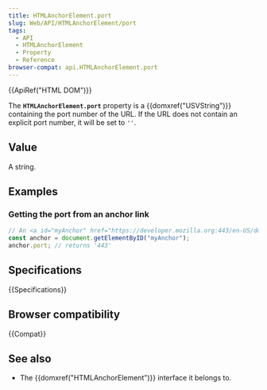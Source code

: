 ```yaml
---
title: HTMLAnchorElement.port
slug: Web/API/HTMLAnchorElement/port
tags:
  - API
  - HTMLAnchorElement
  - Property
  - Reference
browser-compat: api.HTMLAnchorElement.port
---
```

{{ApiRef("HTML DOM")}}

The **`HTMLAnchorElement.port`** property is a
{{domxref("USVString")}} containing the port number of the URL. If the URL does not
contain an explicit port number, it will be set to `''`.

## Value

A string.

## Examples

### Getting the port from an anchor link

```js
// An <a id="myAnchor" href="https://developer.mozilla.org:443/en-US/docs/HTMLAnchorElement"> element is in the document
const anchor = document.getElementByID("myAnchor");
anchor.port; // returns '443'
```

## Specifications

{{Specifications}}

## Browser compatibility

{{Compat}}

## See also

- The {{domxref("HTMLAnchorElement")}} interface it belongs to.
